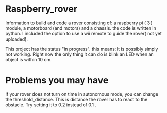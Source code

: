 
# Raspberry_rover
Information to build and code a rover consisting of: a raspberry pi ( 3 ) module, a motorboard (and motors) and a chassis.
the code is written in python. I included the option to use a wii remote to guide the rover( not yet uploaded).

This project has the status "in progress". 
    this means: It is possibly simply not working.
Right now the only thing it can do is blink an LED when an object is within 10 cm.

# Problems you may have
If  your rover does not turn on time in autonomous mode, you can change the threshold_distance. This is distance the rover has to react to the obstacle. Try setting it to 0.2 instead of 0.1 .


